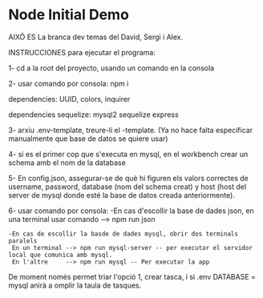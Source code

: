# Node Initial Demo

AIXÔ ES La branca dev temas del David, Sergi i Alex.

INSTRUCCIONES para ejecutar el programa:

1- cd a la root del proyecto, usando un comando en la consola

2- usar comando por consola: npm i

dependencies:
UUID, colors, inquirer

dependencies sequelize:
mysql2 sequelize express

3- arxiu .env-template, treure-li el -template. (Ya no hace falta especificar manualmente que base de datos se quiere usar)

4- si es el primer cop que s'executa en mysql, en el workbench crear un schema amb el nom de la database

5- En config.json, assegurar-se de què hi figuren els valors correctes de username, password, database (nom del schema creat) y host (host del server de mysql donde esté la base de datos creada anteriormente).

6- usar comando por consola:
    -En cas d'escollir la base de dades json, en una terminal usar comando --> npm run json

    -En cas de escollir la basde de dades mysql, obrir dos terminals paralels
     En un terminal --> npm run mysql-server -- per executar el servidor local que comunica amb mysql.
     En l'altre     --> npm run mysql -- Per executar la app

De moment només permet triar l'opció 1, crear tasca, i si .env DATABASE = mysql anirà a omplir la taula de tasques.